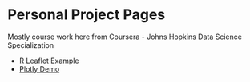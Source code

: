 
# Personal Project Pages

Mostly course work here from Coursera - Johns Hopkins Data Science Specialization

*   [R Leaflet Example](CourseraDataProducts_leaflet.html)
*   [Plotly Demo](Coursera_plotlyDemo.html)
